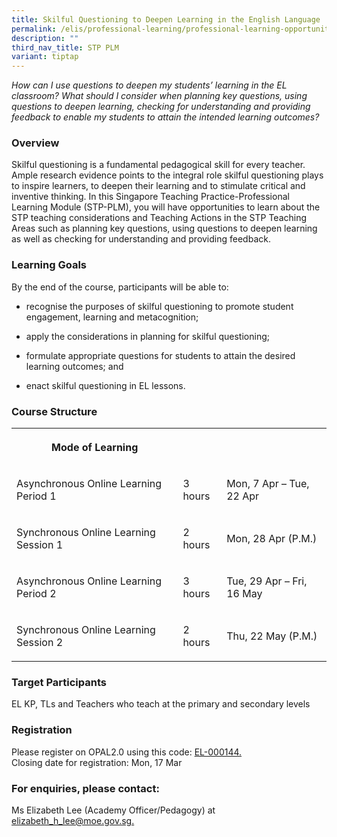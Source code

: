 ```yaml
---
title: Skilful Questioning to Deepen Learning in the English Language
permalink: /elis/professional-learning/professional-learning-opportunities/skilful-questioning-deepen-learning/
description: ""
third_nav_title: STP PLM
variant: tiptap
---
```

<p><em>How can I use questions to deepen my students’ learning in the EL classroom? What should I consider when planning key questions, using questions to deepen learning, checking for understanding and providing feedback to enable my students to attain the intended learning outcomes?</em>
</p>
<h3>Overview</h3>
<p>Skilful questioning is a fundamental pedagogical skill for every teacher.
Ample research evidence points to the integral role skilful questioning
plays to inspire learners, to deepen their learning and to stimulate critical
and inventive thinking. In this Singapore Teaching Practice-Professional
Learning Module (STP-PLM), you will have opportunities to learn about the
STP teaching considerations and Teaching Actions in the STP Teaching Areas
such as planning key questions, using questions to deepen learning as well
as checking for understanding and providing feedback.</p>
<h3>Learning Goals</h3>
<p>By the end of the course, participants will be able to:</p>
<ul data-tight="true" class="tight">
<li>
<p>recognise the purposes of skilful questioning to promote student engagement,
learning and metacognition;</p>
</li>
<li>
<p>apply the considerations in planning for skilful questioning;</p>
</li>
<li>
<p>formulate appropriate questions for students to attain the desired learning
outcomes; and</p>
</li>
<li>
<p>enact skilful questioning in EL lessons.</p>
</li>
</ul>
<h3>Course Structure</h3>
<table style="minWidth: 75px">
<colgroup>
<col>
<col>
<col>
</colgroup>
<tbody>
<tr>
<th rowspan="1" colspan="1">
<p>Mode of Learning</p>
</th>
<th rowspan="1" colspan="1">
<p></p>
</th>
<th rowspan="1" colspan="1">
<p></p>
</th>
</tr>
<tr>
<td rowspan="1" colspan="1">
<p>Asynchronous Online Learning Period 1</p>
</td>
<td rowspan="1" colspan="1">
<p>3 hours</p>
</td>
<td rowspan="1" colspan="1">
<p>Mon, 7 Apr – Tue, 22 Apr</p>
</td>
</tr>
<tr>
<td rowspan="1" colspan="1">
<p>Synchronous Online Learning Session 1</p>
</td>
<td rowspan="1" colspan="1">
<p>2 hours</p>
</td>
<td rowspan="1" colspan="1">
<p>Mon, 28 Apr (P.M.)</p>
</td>
</tr>
<tr>
<td rowspan="1" colspan="1">
<p>Asynchronous Online Learning Period 2</p>
</td>
<td rowspan="1" colspan="1">
<p>3 hours</p>
</td>
<td rowspan="1" colspan="1">
<p>Tue, 29 Apr – Fri, 16 May</p>
</td>
</tr>
<tr>
<td rowspan="1" colspan="1">
<p>Synchronous Online Learning Session 2</p>
</td>
<td rowspan="1" colspan="1">
<p>2 hours</p>
</td>
<td rowspan="1" colspan="1">
<p>Thu, 22 May (P.M.)</p>
</td>
</tr>
</tbody>
</table>
<h3>Target Participants</h3>
<p>EL KP, TLs and Teachers who teach at the primary and secondary levels</p>
<h3>Registration</h3>
<p>Please register on&nbsp;OPAL2.0&nbsp;using this code:&nbsp;<a href="https://www.opal2.moe.edu.sg/app/learner/detail/course/0568640e-6db4-42c5-ab71-dd5039e74741" rel="noopener nofollow" target="_blank">EL-000144.</a> 
<br>Closing date for registration: Mon, 17 Mar</p>
<h3>For enquiries, please contact:</h3>
<p>Ms Elizabeth Lee (Academy Officer/Pedagogy) at <a href="mailto:benson_pang@moe.gov.sg" rel="noopener noreferrer nofollow" target="_blank">elizabeth_h_lee@moe.gov.sg.</a>
</p>